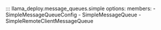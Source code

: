 ::: llama_deploy.message_queues.simple
options:
members: - SimpleMessageQueueConfig - SimpleMessageQueue - SimpleRemoteClientMessageQueue
